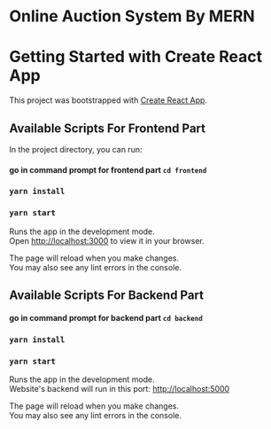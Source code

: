 # Online Auction System By MERN 


# Getting Started with Create React App

This project was bootstrapped with [Create React App](https://github.com/facebook/create-react-app).

## Available Scripts For Frontend Part

In the project directory, you can run:

#### go in command prompt for frontend part `cd frontend`

### `yarn install`

### `yarn start`

Runs the app in the development mode.\
Open [http://localhost:3000](http://localhost:3000) to view it in your browser.

The page will reload when you make changes.\
You may also see any lint errors in the console.


## Available Scripts For Backend Part

#### go in command prompt for backend part `cd backend`

### `yarn install`

### `yarn start`

Runs the app in the development mode.\
Website's backend will run in this port: [http://localhost:5000](http://localhost:5000)

The page will reload when you make changes.\
You may also see any lint errors in the console.

